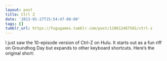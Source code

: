 ```yaml
---
layout: post
title: Ctrl Z
date: '2013-01-27T15:54:47-08:00'
tags: []
tumblr_url: https://fugugames.tumblr.com/post/110612467581/ctrl-z
---
```

I just saw the 10-episode version of Ctrl-Z on Hulu. It starts out as a fun riff on Groundhog Day but expands to other keyboard shortcuts. Here’s the original short:

